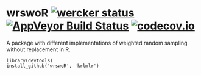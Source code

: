 wrswoR [![wercker status](https://app.wercker.com/status/0ac22bbb960f58cf3ba31c4bd175270c/s/master "wercker status")](https://app.wercker.com/project/bykey/0ac22bbb960f58cf3ba31c4bd175270c) [![AppVeyor Build Status](https://ci.appveyor.com/api/projects/status/github/krlmlr/wrswoR?branch=master&svg=true)](https://ci.appveyor.com/project/krlmlr/wrswoR) [![codecov.io](https://codecov.io/github/krlmlr/wrswoR/coverage.svg?branch=master)](https://codecov.io/github/krlmlr/wrswoR?branch=master)
======

A package with different implementations of weighted random sampling without replacement in R.

```
library(devtools)
install_github('wrswoR', 'krlmlr')
```
